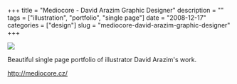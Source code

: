 +++
title = "Mediocore - David Arazim Graphic Designer"
description = ""
tags = ["illustration", "portfolio", "single page"]
date = "2008-12-17"
categories = ["design"]
slug = "mediocore-david-arazim-graphic-designer"
+++


 

  <div id="screens-thumbs" class="clearfix">
    <div class="txt-center" id="design-submission"><a href="http://mediocore.cz/"><img id='bluga-thumbnail-1425' class='bluga-thumbnail large' src='//media.konigi.com/bluga/
wt494952dfcf054.jpg'/></a></div>  
  </div>   
<p>Beautiful single page portfolio of illustrator David Arazim's work. </p>
<p><a href="http://mediocore.cz/">http://mediocore.cz/</a></p>




